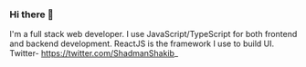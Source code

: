 ### Hi there 👋

<!--
**ShadmanShakib/ShadmanShakib** is a ✨ _special_ ✨ repository because its `README.md` (this file) appears on your GitHub profile.

Here are some ideas to get you started:

- 🔭 I’m currently working on ...
- 🌱 I’m currently learning ... 
- 👯 I’m looking to collaborate on ...
- 🤔 I’m looking for help with ...
- 💬 Ask me about ...
- 📫 How to reach me: ...
- 😄 Pronouns: ...
- ⚡ Fun fact: ...
-->
I'm a full stack web developer. I use JavaScript/TypeScript for both frontend and backend development. ReactJS is the framework I use to build UI. 
Twitter- https://twitter.com/ShadmanShakib_
